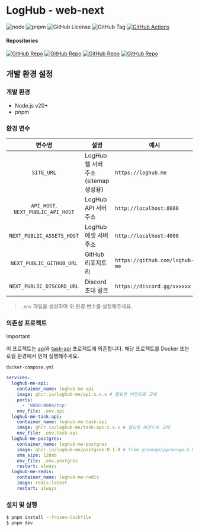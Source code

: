 # LogHub - web-next

![node](https://img.shields.io/badge/node-20+-green?style=plastic)
![pnpm](https://img.shields.io/badge/pnpm-10+-orange?style=plastic)
![GitHub License](https://img.shields.io/github/license/loghub-me/web-next?style=plastic&logo=github&color=lightgray)
![GitHub Tag](https://img.shields.io/github/tag/loghub-me/web-next?style=plastic&logo=github&color=lightgray)
[![GitHub Actions](https://img.shields.io/github/actions/workflow/status/loghub-me/web-next/ci.yml?style=plastic&logo=github&label=CI)](https://github.com/loghub-me/web-next/actions)

#### Repositories

[![GitHub Repo](https://img.shields.io/badge/GitHub-Web-f94949?style=plastic&logo=github)](https://github.com/loghub-me/web-next)
[![GitHub Repo](https://img.shields.io/badge/GitHub-API-6db240?style=plastic&logo=github)](https://github.com/loghub-me/api)
[![GitHub Repo](https://img.shields.io/badge/GitHub-Task_API-aab2ff?style=plastic&logo=github)](https://github.com/loghub-me/task-api)
[![GitHub Repo](https://img.shields.io/badge/GitHub-Markdown_Renderer-2d79c7?style=plastic&logo=github)](https://github.com/loghub-me/markdown-renderer)

## 개발 환경 설정

### 개발 환경

- Node.js v20+
- pnpm

### 환경 변수

|               변수명               | 설명                                | 예시                           |
| :--------------------------------: | ----------------------------------- | ------------------------------ |
|             `SITE_URL`             | LogHub 웹 서버 주소(sitemap 생성용) | `https://loghub.me`            |
| `API_HOST`, `NEXT_PUBLIC_API_HOST` | LogHub API 서버 주소                | `http://localhost:8080`        |
|     `NEXT_PUBLIC_ASSETS_HOST`      | LogHub 에셋 서버 주소               | `http://localhost:4000`        |
|      `NEXT_PUBLIC_GITHUB_URL`      | GitHub 리포지토리                   | `https://github.com/loghub-me` |
|     `NEXT_PUBLIC_DISCORD_URL`      | Discord 초대 링크                   | `https://discord.gg/xxxxxx`    |

> `.env` 파일을 생성하여 위 환경 변수를 설정해주세요.

### 의존성 프로젝트

> [!IMPORTANT]
> 이 프로젝트는 [api](https://github.com/loghub-me/api)와 [task-api](https://github.com/loghub-me/task-api) 프로젝트에 의존합니다. 해당 프로젝트를 Docker 또는 로컬 환경에서 먼저 실행해주세요.

`docker-compose.yml`

```yaml
services:
  loghub-me-api:
    container_name: loghub-me-api
    image: ghcr.io/loghub-me/api:x.x.x # 필요한 버전으로 교체
    ports:
      - '8080:8080/tcp'
    env_file: .env.api
  loghub-me-task-api:
    container_name: loghub-me-task-api
    image: ghcr.io/loghub-me/task-api:x.x.x # 필요한 버전으로 교체
    env_file: .env.task-api
  loghub-me-postgres:
    container_name: loghub-me-postgres
    image: ghcr.io/loghub-me/postgres:0.1.0 # from groonga/pgroonga:4.0.4-alpine-18
    shm_size: 128mb
    env_file: .env.postgres
    restart: always
  loghub-me-redis:
    container_name: loghub-me-redis
    image: redis:latest
    restart: always
```

### 설치 및 실행

```bash
$ pnpm install --frozen-lockfile
$ pnpm dev
```
